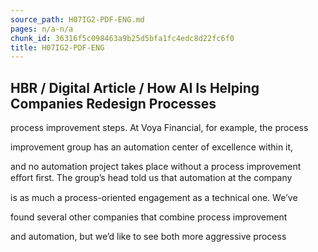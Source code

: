 ```yaml
---
source_path: H07IG2-PDF-ENG.md
pages: n/a-n/a
chunk_id: 36316f5c098463a9b25d5bfa1fc4edc8d22fc6f0
title: H07IG2-PDF-ENG
---
```

## HBR / Digital Article / How AI Is Helping Companies Redesign Processes

process improvement steps. At Voya Financial, for example, the process

improvement group has an automation center of excellence within it,

and no automation project takes place without a process improvement eﬀort ﬁrst. The group’s head told us that automation at the company

is as much a process-oriented engagement as a technical one. We’ve

found several other companies that combine process improvement

and automation, but we’d like to see both more aggressive process
